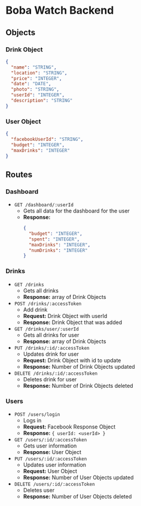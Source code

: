 # Boba Watch Backend

## Objects

### Drink Object

```json
{
  "name": "STRING",
  "location": "STRING",
  "price": "INTEGER",
  "date": "DATE",
  "photo": "STRING",
  "userId": "INTEGER",
  "description": "STRING"
}
```

### User Object

```json
{
  "facebookUserId": "STRING",
  "budget": "INTEGER",
  "maxDrinks": "INTEGER"
}
```

## Routes

### Dashboard

- `GET /dashboard/:userId`
  - Gets all data for the dashboard for the user
  - **Response:**
    ```json
    {
      "budget": "INTEGER",
      "spent": "INTEGER",
      "maxDrinks": "INTEGER",
      "numDrinks": "INTEGER"
    }
    ```

### Drinks

- `GET /drinks`
  - Gets all drinks
  - **Response:** array of Drink Objects
- `POST /drinks/:accessToken`
  - Add drink
  - **Request:** Drink Object with userId
  - **Response:** Drink Object that was added
- `GET /drinks/user/:userId`
  - Gets all drinks for user
  - **Response:** array of Drink Objects
- `PUT /drinks/:id/:accessToken`
  - Updates drink for user
  - **Request:** Drink Object with id to update
  - **Response:** Number of Drink Objects updated
- `DELETE /drinks/:id/:accessToken`
  - Deletes drink for user
  - **Response:** Number of Drink Objects deleted

### Users

- `POST /users/login`
  - Logs in
  - **Request:** Facebook Response Object
  - **Response:** `{ userId: <userId> }`
- `GET /users/:id/:accessToken`
  - Gets user information
  - **Response:** User Object
- `PUT /users/:id/:accessToken`
  - Updates user information
  - **Request:** User Object
  - **Response:** Number of User Objects updated
- `DELETE /users/:id/:accessToken`
  - Deletes user
  - **Response:** Number of User Objects deleted

